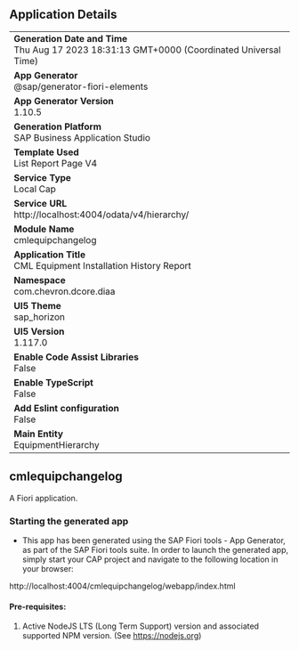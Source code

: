 ## Application Details
|               |
| ------------- |
|**Generation Date and Time**<br>Thu Aug 17 2023 18:31:13 GMT+0000 (Coordinated Universal Time)|
|**App Generator**<br>@sap/generator-fiori-elements|
|**App Generator Version**<br>1.10.5|
|**Generation Platform**<br>SAP Business Application Studio|
|**Template Used**<br>List Report Page V4|
|**Service Type**<br>Local Cap|
|**Service URL**<br>http://localhost:4004/odata/v4/hierarchy/
|**Module Name**<br>cmlequipchangelog|
|**Application Title**<br>CML Equipment Installation History Report |
|**Namespace**<br>com.chevron.dcore.diaa|
|**UI5 Theme**<br>sap_horizon|
|**UI5 Version**<br>1.117.0|
|**Enable Code Assist Libraries**<br>False|
|**Enable TypeScript**<br>False|
|**Add Eslint configuration**<br>False|
|**Main Entity**<br>EquipmentHierarchy|

## cmlequipchangelog

A Fiori application.

### Starting the generated app

-   This app has been generated using the SAP Fiori tools - App Generator, as part of the SAP Fiori tools suite.  In order to launch the generated app, simply start your CAP project and navigate to the following location in your browser:

http://localhost:4004/cmlequipchangelog/webapp/index.html

#### Pre-requisites:

1. Active NodeJS LTS (Long Term Support) version and associated supported NPM version.  (See https://nodejs.org)


